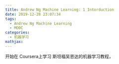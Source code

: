 ```yaml
---
title: Andrew Ng Machine Learning: 1 Intorduction
date: 2019-12-28 23:07:34
tags:
  - Andrew Ng Machine Learning
  - MOOC
categories:
  - 机器学习
mathjax:
---
```


开始在 Coursera上学习 斯坦福吴恩达的机器学习教程，
